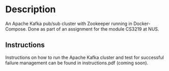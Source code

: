 # Description

An Apache Kafka pub/sub cluster with Zookeeper running in Docker-Compose. Done as part of an assignment for the module CS3219 at NUS.

## Instructions

Instructions on how to run the Apache Kafka cluster and test for successful failure management can be found in instructions.pdf (coming soon).
